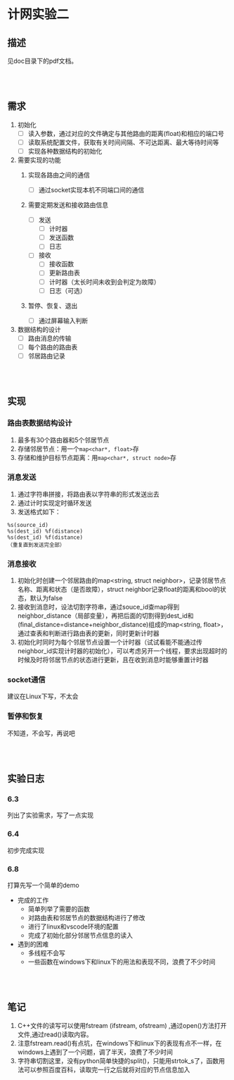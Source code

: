 # 计网实验二

## 描述

见doc目录下的pdf文档。

<br></br>

## 需求

1.  初始化
    -   [ ] 读入参数，通过对应的文件确定与其他路由的距离(float)和相应的端口号
    -   [ ] 读取系统配置文件，获取有关时间间隔、不可达距离、最大等待时间等
    -   [ ] 实现各种数据结构的初始化
2.  需要实现的功能
    1. 实现各路由之间的通信
        - [ ] 通过socket实现本机不同端口间的通信
    2. 需要定期发送和接收路由信息

       - [ ] 发送
           - [ ] 计时器
           - [ ] 发送函数
           - [ ] 日志

       - [ ] 接收
           - [ ] 接收函数
           - [ ] 更新路由表
           - [ ] 计时器（太长时间未收到会判定为故障）
           - [ ] 日志（可选）
    3. 暂停、恢复、退出
       - [ ] 通过屏幕输入判断
3.  数据结构的设计
	- [ ] 路由消息的传输
	- [ ] 每个路由的路由表
	- [ ] 邻居路由记录

<br></br>

## 实现

### 路由表数据结构设计

1. 最多有30个路由器和5个邻居节点
2. 存储邻居节点：用一个`map<char*, float>`存
3. 存储和维护目标节点距离：用`map<char*, struct node>`存

### 消息发送

1. 通过字符串拼接，将路由表以字符串的形式发送出去
2. 通过计时实现定时循环发送
3. 发送格式如下：
```
%s(source_id)
%s(dest_id) %f(distance)
%s(dest_id) %f(distance)
（重复直到发送完全部）
```

### 消息接收

1. 初始化时创建一个邻居路由的map<string, struct neighbor>，记录邻居节点名称、距离和状态（是否故障），struct neighbor记录float的距离和bool的状态，默认为false
2. 接收到消息时，设法切割字符串，通过souce_id查map得到neighbor_distance（局部变量），再把后面的切割得到dest_id和(final_distance=distance+neighbor_distance)组成的map<string, float>，通过查表和判断进行路由表的更新，同时更新计时器
3. 初始化时同时为每个邻居节点设置一个计时器（试试看能不能通过传neighbor_id实现计时器的初始化），可以考虑另开一个线程，要求出现超时的时候及时将邻居节点的状态进行更新，且在收到消息时能够重置计时器

### socket通信

建议在Linux下写，不太会

### 暂停和恢复

不知道，不会写，再说吧

<br></br>

## 实验日志

### 6.3

列出了实验需求，写了一点实现

### 6.4

初步完成实现

### 6.8

打算先写一个简单的demo

- 完成的工作
     - 简单列举了需要的函数
    - 对路由表和邻居节点的数据结构进行了修改
    - 进行了linux和vscode环境的配置
    - 完成了初始化部分邻居节点信息的读入
- 遇到的困难
    - 多线程不会写
    - 一些函数在windows下和linux下的用法和表现不同，浪费了不少时间

<br></br>

## 笔记
1. C++文件的读写可以使用fstream (ifstream, ofstream) ,通过open()方法打开文件,通过read()读取内容。
2. 注意fstream.read()有点坑，在windows下和linux下的表现有点不一样，在windows上遇到了一个问题，调了半天，浪费了不少时间
3. 字符串切割这里，没有python简单快捷的split()，只能用strtok_s了，函数用法可以参照百度百科，读取完一行之后就将对应的节点信息加入